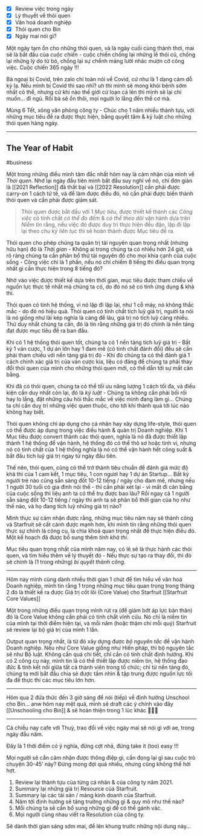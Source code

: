 - [x] Review việc trong ngày
- [x] Lý thuyết về thói quen
- [x] Văn hoá doanh nghiệp
- [x] Thói quen cho Bin
- [x] Ngày mai nói gì?

Một ngày tạm ổn cho những thói quen, và là ngày cuối cùng thảnh thơi, mai sẽ là bắt đầu của *cuộc chiến* - cuộc chiến chống lại những lề thói cũ, chống lại những lý do từ bỏ, chống lại sự chểnh mảng lười nhác mượn cớ công việc. Cuộc chiến 365 ngày !!!

Bà ngoại bị Covid, trên zalo chỉ toàn nói về Covid, cứ như là 1 dạng cám dỗ kỳ lạ. Nếu mình bị Covid thì sao nhỉ? uh thì mình sẽ mong khỏi bệnh sớm nhất có thể, nhưng cứ khi nào thế giới cứ loạn cả lên thì mình sẽ lại chỉ muốn… đi ngủ. Rồi bà sẽ ổn thôi, mọi người lo lắng đến thế cơ mà.

Mùng 6 Tết, xông văn phòng công ty - Chúc cho 1 năm nhiều thành tựu, với những mục tiêu đề ra được thực hiện, bằng quyết tâm & kỷ luật cho những thói quen hàng ngày.

---

## The Year of Habit 
#business

Một trong những điều mình tâm đắc nhất hôm nay là cảm nhận của mình về *Thói quen*. Nhớ lại ngày đầu tiên mình bắt đầu suy nghĩ về nó, chỉ đơn giản là [[2021 Reflection]] đã thất bại và [[2022 Resolution]] cần phải được carry-on 1 cách tử tế, và để làm được điều đó, nó cần phải được biến thành thói quen và cần phải được giám sát.

> Thói quen được bắt đầu với 1 *Mục tiêu*, được thiết kế thành các *Công việc* có tính chất _có thể đo đếm_ & _có thể theo dõi_  vận hành dựa trên *Niềm tin* rằng, nếu việc đó được duy trì thực hiện đều đặn, lặp đi lặp lại theo *chu kỳ liên tục* thì sẽ hoàn thành được Mục tiêu đề ra.

Thói quen cho phép chúng ta quản trị tài nguyên quan trọng nhất (nhưng hữu hạn) đó là *Thời gian* - Không ai trong chúng ta có nhiều hơn 24 giờ, và rõ ràng chúng ta cần phân bổ thứ tài nguyên đó cho mọi khía cạnh của cuộc sống - Công việc chỉ là 1 phần, nếu nó chỉ chiếm 8 tiếng thì điều quan trọng nhất gì cần thực hiện trong 8 tiếng đó?

Nhờ vào việc được thiết kế dựa trên thời gian, mục tiêu được tham chiếu về nguồn lực thực tế nhất mà chúng ta có, do đó nó sẽ có tính ứng dụng & khả thi.

Thói quen có tính hệ thống, vì nó lặp đi lặp lại, như 1 cỗ máy, nó không thắc mắc - do đó nó hiệu quả. Thói quen có tính chất tích luỹ giá trị, người ta nói là nó giống như lãi kép nghĩa là càng để lâu, giá trị nó tích luỹ càng nhiều. Thứ duy nhất chúng ta cần, đó là tin rằng những giá trị đó chính là nền tảng đạt được mục tiêu đề ra ban đầu.

Khi có 1 hệ thống thói quen tốt, chúng ta có 1 nền tảng tích luỹ giá trị - Bất kỳ 1 ván cược, 1 dự án lớn hay 1 đam mê (có tính chất đánh đổi) đều sẽ cần phải tham chiếu với nền tảng giá trị đó - Khi đó chúng ta có thể đánh giá 1 cách chính xác giá trị của ván cược kia, liệu có đáng để chúng ta phải thay đổi thói quen của mình cho những thói quen mới, có thể dẫn tới sự mất cân bằng.

Khi đã có thói quen, chúng ta có thể tối ưu năng lượng 1 cách tối đa, và điều kiện cần duy nhất còn lại, đó là *kỷ luật* - Chúng ta không cần phải bối rối hay lo lắng, đặt những câu hỏi thắc mắc về việc mình đang làm gì… Chúng ta chỉ cần duy trì những việc quen thuộc, cho tới khi thành quả tới lúc nào không hay biết.

Thói quen không chỉ áp dụng cho cá nhân hay xây dựng life-style, thói quen có thể được áp dụng trong việc điều hành & quản trị Doanh nghiệp. Khi 1 Mục tiêu được convert thành các thói quen, nghĩa là nó đã được thiết lập thành 1 hệ thống để vận hành, hệ thống đó có thể thô sơ hoặc tinh vi, nhưng nó có tính chất của 1 hệ thống nghĩa là nó có thể vận hành hết công suất & bắt đầu tích luỹ giá trị ngay từ ngày đầu tiên.

Thế nên, thói quen, cũng có thể trở thành tiêu chuẩn để đánh giá mức độ khả thi của 1 cam kết, 1 mục tiêu, 1 con ngươi hay 1 dự án Startup… Bất kỳ người trẻ nào cũng sẵn sàng đốt 10-12 tiếng / ngày cho đam mê, nhưng nếu 1 người 30 tuổi có gia đinh nói thế - thì cần phải xét lại - vì mất đi cân bằng của cuộc sống thì liệu anh ta có thể trụ được bao lâu? Rồi ngay cả 1 người sẵn sàng đốt 10-12 tiếng / ngày thì anh ta sẽ phân bổ thời gian của họ như thế nào, và họ đang tích luỹ những giá trị nào?

Mình thực sự cảm nhận được rằng, những mục tiêu năm nay sẽ thành công và Starfruit sẽ cất cánh được mạnh hơn, khi mình tin rằng những thói quen thực sự chính là công cụ, là chìa khoá quan trọng nhất để thực hiện điều đó. Một kế hoạch đã được bổ sung thêm *tính khả thi*.

Mục tiêu quan trọng nhất của mình năm nay, có lẽ sẽ là thực hành các thói quen, và tìm hiểu thêm về lý thuyết đó - Nếu thực sự tạo ra thay đổi, thì đó sẽ chính là (1 trong những) *bí quyết thành công*.

---

Hôm nay mình cũng dành nhiều thời gian 1 chút để tìm hiểu về văn hoá Doanh nghiệp, mình tin rằng 1 trong những mục tiêu quan trọng trong tháng 2 đó là thiết kế ra được Giá trị cốt lõi (Core Value) cho Starfruit [[Starfruit Core Values]] 

Một trong những điều quan trọng mình rút ra (để giảm bớt áp lực bản thân) đó là Core Value không cần phải có tính chất vĩnh cửu. Nó chỉ là niềm tin của mình tại thời điểm hiện tại, và mỗi năm (hoặc thậm chí mỗi quý) Starfruit sẽ review lại bộ giá trị của mình 1 lần.

Output quan trọng nhất, là từ đó xây dựng được *bộ nguyên tắc* để vận hành Doanh nghiệp. Nếu như Core Value giống như Hiến pháp, thì bộ nguyên tắc sẽ như Bộ luật. Không cần quá chi tiết, chỉ cần có tính chất định hướng. Khi có 2 công cụ này, mình tin là có thể thiết lập được niềm tin, hệ thống đạo đức & tính kết nối giữa tất cả thành viên trong tổ chức; chỉ từ nền tảng đó, chúng ta mới bắt đầu chia sẻ được tầm nhìn & tập trung được nguồn lực tối đa để thực thi các mục tiêu lớn hơn.

---

Hôm qua 2 đứa thức đến 3 giờ sáng để nói (tiếp) về định hướng Unschool cho Bin… anw hôm nay mệt quá, mình sẽ draft các ý chính vào đây [[Unschooling cho Bin]] & sẽ hoàn thiện trong 1 lúc khác 🤣🤣🤣

---

Cả chiều nay cafe với Thuỳ, trao đổi về việc ngày mai sẽ nói gì với ae, trong ngày đầu năm.

Đây là 1 thời điểm có ý nghĩa, đừng cợt nhả, đừng take it (too) easy !!!

Mọi người sẽ cẩn cảm nhận được thông điệp gì, cần đọng lại gì sau cuộc trò chuyện 30-45’ này? Đừng mong đợi quá nhiều, nhưng cũng không thể hời hợt.

1. Review lại thành tựu của từng cá nhân & của công ty năm 2021.
2. Summary lại những giá trị Resource của Starfruit.
3. Summary lại các tài sản / mảng kinh doanh của Starfruit.
4. Năm tới định hướng sẽ tăng trưởng những gì & quy mô như thế nào?
5. Mỗi chúng ta sẽ cần bổ sung những gì để có thể gánh vác.
6. Mọi người cùng nhau viết ra Resolution của công ty.

Sẽ dành thời gian sáng sớm mai, để lên khung trước những nội dung này…
